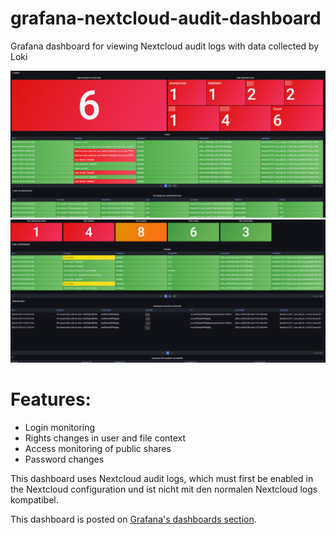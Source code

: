 # grafana-nextcloud-audit-dashboard
Grafana dashboard for viewing Nextcloud audit logs with data collected by Loki

![Grafana-Dashboard-Nextcloud-Audit](grafana-dashboard-nextcloud-audit-logs-1.png)
![Grafana-Dashboard-Nextcloud-Audit](grafana-dashboard-nextcloud-audit-logs-2.png)

# Features:
- Login monitoring
- Rights changes in user and file context
- Access monitoring of public shares
- Password changes

This dashboard uses Nextcloud audit logs, which must first be enabled in the Nextcloud configuration und ist nicht mit den normalen Nextcloud logs kompatibel. 


This dashboard is posted on [Grafana's dashboards section](https://grafana.com/grafana/dashboards/17957-nextcloud-audit-logs/). 
